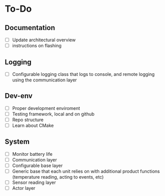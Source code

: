 # To-Do

## Documentation

- [ ] Update architectural overview
- [ ] instructions on flashing

## Logging

- [ ] Configurable logging class that logs to console, and remote logging using the communication layer

## Dev-env

- [ ] Proper development enviroment
- [ ] Testing framework, local and on github
- [ ] Repo structure
- [ ] Learn about CMake

## System

- [ ] Monitor battery life
- [ ] Communication layer
- [ ] Configurable base layer
- [ ] Generic base that each unit relies on with additional product functions (temperature reading, acting to events, etc)
- [ ] Sensor reading layer
- [ ] Actor layer
